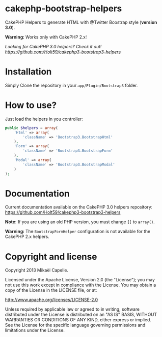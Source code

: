 cakephp-bootstrap-helpers
=========================

CakePHP Helpers to generate HTML with @Twitter Boostrap style (<strong>version 3.0</strong>).

**Warning:** Works only with CakePHP 2.x! 

<i>Looking for CakePHP 3.0 helpers? Check it out! https://github.com/Holt59/cakephp3-bootstrap3-helpers</i>

Installation
============

Simply Clone the repository in your `app/Plugin/Bootstrap3` folder.

How to use?
===========

Just load the helpers in you controller:
```php
public $helpers = array(
    'Html' => array(
        'className' => 'Bootstrap3.BootstrapHtml'
    ),
    'Form' => array(
        'className' => 'Bootstrap3.BootstrapForm'
    ),
    'Modal' => array(
        'className' => 'Bootstrap3.BootstrapModal'
    )
);
```

Documentation
=============

Current documentation available on the CakePHP 3.0 helpers repository: https://github.com/Holt59/cakephp3-bootstrap3-helpers

**Note:** If you are using an old PHP version, you must change `[]` to `array()`.

**Warning:** The `BootstrapFormHelper` configuration is not available for the CakePHP 2.x helpers.

Copyright and license
=====================

Copyright 2013 Mikaël Capelle.

Licensed under the Apache License, Version 2.0 (the "License"); you may not use this work except in compliance with the License. You may obtain a copy of the License in the LICENSE file, or at:

http://www.apache.org/licenses/LICENSE-2.0

Unless required by applicable law or agreed to in writing, software distributed under the License is distributed on an "AS IS" BASIS, WITHOUT WARRANTIES OR CONDITIONS OF ANY KIND, either express or implied. See the License for the specific language governing permissions and limitations under the License.
